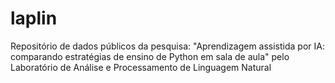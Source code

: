 # laplin
Repositório de dados públicos da pesquisa: "Aprendizagem assistida por IA: comparando estratégias de ensino de Python em sala de aula"  pelo Laboratório de Análise e Processamento de Linguagem Natural
